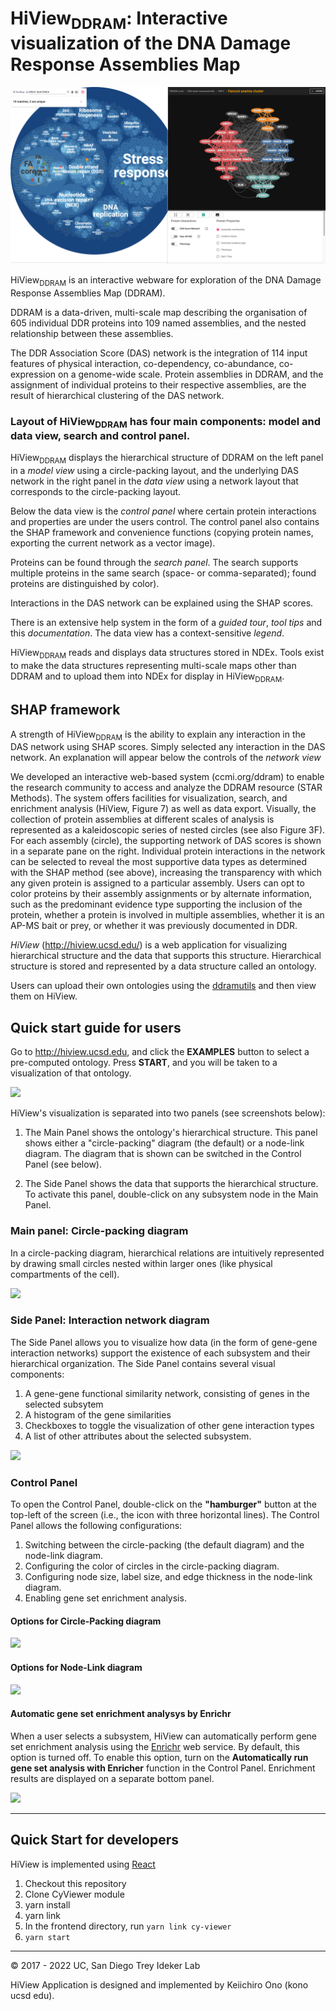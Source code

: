 # HiView<sub>DDRAM</sub>: Interactive visualization of the DNA Damage Response Assemblies Map
![](/docs/images/DDRAM_1-0_-_2022-11-13_19-31-38.png)

HiView<sub>DDRAM</sub> is an interactive webware for exploration of the DNA Damage Response Assemblies Map (DDRAM).

DDRAM is a data-driven, multi-scale map describing the organisation of 605 individual DDR proteins into 109 named assemblies, and the nested relationship between these assemblies.

The DDR Association Score (DAS) network is the integration of 114 input features of physical interaction, co-dependency, co-abundance, co-expression on a genome-wide scale. Protein assemblies in DDRAM, and the assignment of individual proteins to their respective assemblies, are the result of hierarchical clustering of the DAS network.

### Layout of HiView<sub>DDRAM</sub> has four main components: model and data view, search and control panel.
HiView<sub>DDRAM</sub> displays the hierarchical structure of DDRAM on the left panel in a _model view_ using a circle-packing layout, and the underlying DAS network in the right panel in the _data view_ using a network layout that corresponds to the circle-packing layout.

Below the data view is the _control panel_ where certain protein interactions and properties are under the users control. The control panel also contains the SHAP framework and convenience functions (copying protein names, exporting the current network as a vector image).

Proteins can be found through the  _search panel_. The search supports multiple proteins in the same search (space- or comma-separated); found proteins are distinguished by color).

Interactions in the DAS network can be explained using the SHAP scores.

There is an extensive help system in the form of a *guided tour*, *tool tips* and this *documentation*. The data view has a context-sensitive _legend_.

HiView<sub>DDRAM</sub> reads and displays data structures stored in NDEx. Tools exist to make the data structures representing multi-scale maps other than DDRAM and to upload them into NDEx for display in HiView<sub>DDRAM</sub>.

## SHAP framework
A strength of HiView<sub>DDRAM</sub> is the ability to explain any interaction in the DAS network using SHAP scores. Simply selected any interaction in the DAS network. An explanation will appear below the controls of the _network view_

We developed an interactive web-based system (ccmi.org/ddram) to enable the research community to access and analyze the DDRAM resource (STAR Methods). The system offers facilities for visualization, search, and enrichment analysis (HiView, Figure 7) as well as data export. Visually, the collection of protein assemblies at different scales of analysis is represented as a kaleidoscopic series of nested circles (see also Figure 3F). For each assembly (circle), the supporting network of DAS scores is shown in a separate pane on the right. Individual protein interactions in the network can be selected to reveal the most supportive data types as determined with the SHAP method (see above), increasing the transparency with which any given protein is assigned to a particular assembly. Users can opt to color proteins by their assembly assignments or by alternate information, such as the predominant evidence type supporting the inclusion of the protein, whether a protein is involved in multiple assemblies, whether it is an AP-MS bait or prey, or whether it was previously documented in DDR.

_HiView_ (http://hiview.ucsd.edu/) is a web application for visualizing hierarchical structure and the data that supports this structure. Hierarchical structure is stored and represented by a data structure called an ontology. 

Users can upload their own ontologies using the [ddramutils](https://github.com/idekerlab/ddramutils) and then view them on HiView. 


## Quick start guide for users
Go to http://hiview.ucsd.edu, and click the **EXAMPLES** button to select a pre-computed ontology. Press **START**, and you will be taken to a visualization of that ontology. 

![](https://raw.githubusercontent.com/idekerlab/hiview/master/docs/images/hiview-v15-step1.png)

HiView's visualization is separated into two panels (see screenshots below):

1. The Main Panel shows the ontology's hierarchical structure. This panel shows either a "circle-packing" diagram (the default) or a node-link diagram. The diagram that is shown can be switched in the Control Panel (see below).
   
1. The Side Panel shows the data that supports the hierarchical structure. To activate this panel, double-click on any subsystem node in the Main Panel.

### Main panel: Circle-packing diagram

In a circle-packing diagram, hierarchical relations are intuitively represented by drawing small circles nested within larger ones (like physical compartments of the cell).

![](https://raw.githubusercontent.com/idekerlab/hiview/master/docs/images/hiview-v15-cp.png)

### Side Panel: Interaction network diagram

The Side Panel allows you to visualize how data (in the form of gene-gene interaction networks) support the existence of each subsystem and their hierarchical organization. The Side Panel contains several visual components:

1. A gene-gene functional similarity network, consisting of genes in the selected subsytem
1. A histogram of the gene similarities
1. Checkboxes to toggle the visualization of other gene interaction types
1. A list of other attributes about the selected subsystem.

![](https://raw.githubusercontent.com/idekerlab/hiview/master/docs/images/hiview-v15-networkpanel.png)

### Control Panel

To open the Control Panel, double-click on the **"hamburger"** button at the top-left of the screen (i.e., the icon with three horizontal lines). The Control Panel allows the following configurations:

1. Switching between the circle-packing (the default diagram) and the node-link diagram.
1. Configuring the color of circles in the circle-packing diagram.
1. Configuring node size, label size, and edge thickness in the node-link diagram.
1. Enabling gene set enrichment analysis.

#### Options for Circle-Packing diagram

![](https://raw.githubusercontent.com/idekerlab/hiview/master/docs/images/hiview-v15-control1.png)

#### Options for Node-Link diagram

![](https://raw.githubusercontent.com/idekerlab/hiview/master/docs/images/hiview-v15-control2.png)

#### Automatic gene set enrichment analysys by Enrichr

When a user selects a subsystem, HiView can automatically perform gene set enrichment analysis using the [Enrichr](http://amp.pharm.mssm.edu/Enrichr/) web service.  By default, this option is turned off.  To enable this option, turn on the **Automatically run gene set analysis with Enricher** function in the Control Panel. Enrichment results are displayed on a separate bottom panel.

![](https://raw.githubusercontent.com/idekerlab/hiview/master/docs/images/hiview-v15-enrichment.png)

----

## Quick Start for developers

HiView is implemented using [React](https://reactjs.org/)

1. Checkout this repository
1. Clone CyViewer module
1. yarn install
1. yarn link
1. In the frontend directory, run ```yarn link cy-viewer```
1. ```yarn start```

----
&copy; 2017 - 2022 UC, San Diego Trey Ideker Lab

HiView Application is designed and implemented by Keiichiro Ono (kono ucsd edu).  
